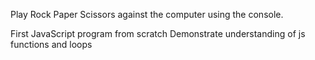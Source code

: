 Play Rock Paper Scissors against the computer using the console.

First JavaScript program from scratch
Demonstrate understanding of js functions and loops